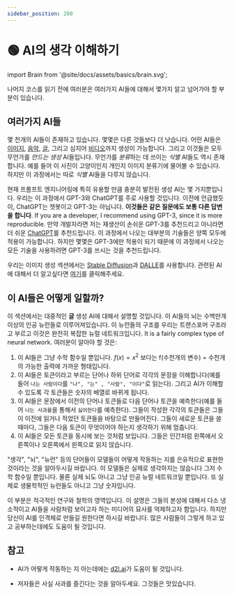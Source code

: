 ```yaml
---
sidebar_position: 200
---
```


# 🟢 AI의 생각 이해하기


import Brain from '@site/docs/assets/basics/brain.svg';

<div style={{textAlign: 'center'}}>
  <Brain style={{width:"100%",height:"300px",verticalAlign:"top"}}/>
</div>

나머지 코스를 읽기 전에 여러분은 여러가지 AI들에 대해서 몇가지 알고 넘어가야 할 부분이 있습니다.


## 여러가지 AI들

몇 천개의 AI들이 존재하고 있습니다. 몇몇은 다른 것들보다 더 낫습니다. 어떤 AI들은 [이미지](https://openai.com/product/dall-e-2), [음악](https://google-research.github.io/seanet/musiclm/examples/), [글](https://platform.openai.com/playground), 그리고 심지어 [비디오](https://makeavideo.studio/)까지 생성이 가능합니다. 그리고 이것들은 모두 무언가를 *만드는* *생성* AI들입니다. 무언가를 *분류*하는 데 쓰이는 *식별* AI들도 역시 존재합니다. 예를 들어 이 사진이 고양이인지 개인지 이미지 분류기에 물어볼 수 있습니다. 하지만 이 과정에서는 따로 *식별* AI들을 다루지 않습니다.


현재 프롬프트 엔지니어링에 특히 유용할 만큼 충분히 발전된 생성 AI는 몇 가지뿐입니다. 우리는 이 과정에서 GPT-3와 ChatGPT를 주로 사용할 것입니다. 이전에 언급했듯이, ChatGPT는 챗봇이고 GPT-3는 아닙니다. **이것들은 같은 질문에도 보통 다른 답변을 합니다**. If you are a developer, I recommend using GPT-3, since it is more reproducible. 만약 개발자라면 저는 재생산이 손쉬운 GPT-3를 추천드리고 아니라면 더 쉬운 [ChatGPT](https://learnprompting.org/docs/category/%EF%B8%8F-image-prompting)를 추천드립니다. 이 과정에서 나오는 대부분의 기술들은 양쪽 모두에 적용이 가능합니다. 하지만 몇몇은 GPT-3에만 적용이 되기 때문에 이 과정에서 나오는 모든 기술을 사용하려면 GPT-3를 쓰시는 것을 추천드립니다.

우리는 이미지 생성 섹션에서는 [Stable Diffusion](https://beta.dreamstudio.ai/home)과 [DALLE](https://openai.com/product/dall-e-2)를 사용합니다. 관련된 AI에 대해서 더 알고싶다면 [여기](https://learnprompting.org/docs/products#chatbots)를 클릭해주세요.

## 이 AI들은 어떻게 일할까?

이 섹션에서는 대중적인 **글** 생성 AI에 대해서 설명할 것입니다. 이 AI들의 뇌는 수백만개 이상의 인공 뉴런들로 이루어져있습니다. 이 뉴런들의 구조를 우리는 트랜스포머 구조라고 부르고 이것은 완전히 복잡한 뉴럴 네트워크입니다. It is a fairly complex type of neural network. 여러분이 알아야 할 것은:

1. 이 AI들은 그냥 수학 함수일 뿐입니다. $f(x) = x^2$ 보다는 f(수천개의 변수) = 수천개의 가능한 출력에 가까운 형태입니다.
2. 이 AI들은 토큰이라고 부르는 단어나 하위 단어로 각각의 문장을 이해합니다(예를 들어 `나는 사람이다`를 `"나", "는" , "사람", "이다"`로 읽는다). 그리고 AI가 이해할 수 있도록 각 토큰들은 숫자의 배열로 바뀌게 됩니다.
3. 이 AI들은 문장에서 이전의 단어나 토큰들로 다음 단어나 토큰을 예측한다(예를 들어 `나는 사과를`을 통해서 `싫어한다`를 예측한다). 그들이 작성한 각각의 토큰들은 그들이 이전에 읽거나 적었던 토큰들을 바탕으로 만들어진다. 그들이 새로운 토큰을 쓸 때마다, 그들은 다음 토큰이 무엇이어야 하는지 생각하기 위해 멈춥니다.
4. 이 AI들은 모든 토큰을 동시에 보는 것처럼 보입니다. 그들은 인간처럼 왼쪽에서 오른쪽이나 오른쪽에서 왼쪽으로 읽지 않습니다.

"생각", "뇌", "뉴런" 등의 단어들이 모델들이 어떻게 작동하는 지를 은유적으로 표현한 것이라는 것을 알아두시길 바랍니다. 이 모델들은 실제로 생각하지는 않습니다 그저 수학 함수일 뿐입니다. 물론 실제 뇌도 아니고 그냥 인공 뉴럴 네트워크일 뿐입니다. 또 실제로 생물학적인 뉴런들도 아니고 그냥 숫자입니다.

이 부분은 적극적인 연구와 철학의 영역입니다. 이 설명은 그들의 본성에 대해서 다소 냉소적이고 AI들을 사람처럼 보이고자 하는 미디어의 묘사를 억제하고자 함입니다. 하지만 당신이 AI를 인격체로 만들길 원한다면 하시길 바랍니다. 많은 사람들이 그렇게 하고 있고 공부하는데에도 도움이 될 것입니다.


## 참고

- AI가 어떻게 작동하는 지 아는데에는 [d2l.ai](https://www.d2l.ai)가 도움이 될 것입니다.

- 저자들은 사실 사과를 즐긴다는 것을 알아두세요. 그것들은 맛있습니다.
